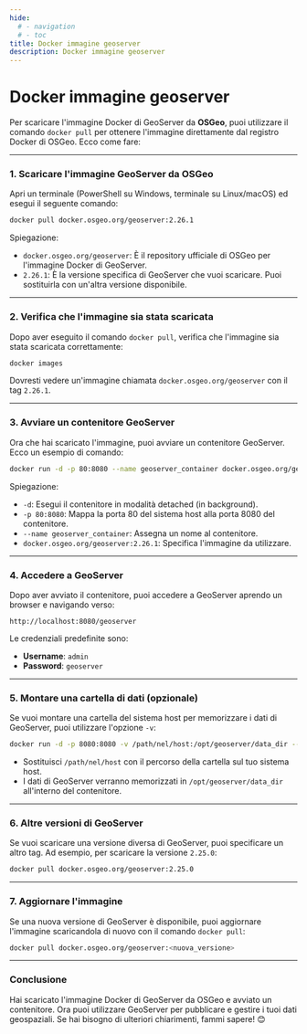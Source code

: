 ```yaml
---
hide:
  # - navigation
  # - toc
title: Docker immagine geoserver
description: Docker immagine geoserver
---
```


# Docker immagine geoserver

Per scaricare l'immagine Docker di GeoServer da **OSGeo**, puoi utilizzare il comando `docker pull` per ottenere l'immagine direttamente dal registro Docker di OSGeo. Ecco come fare:

---

### **1. Scaricare l'immagine GeoServer da OSGeo**
Apri un terminale (PowerShell su Windows, terminale su Linux/macOS) ed esegui il seguente comando:

```bash
docker pull docker.osgeo.org/geoserver:2.26.1
```

Spiegazione:
- `docker.osgeo.org/geoserver`: È il repository ufficiale di OSGeo per l'immagine Docker di GeoServer.
- `2.26.1`: È la versione specifica di GeoServer che vuoi scaricare. Puoi sostituirla con un'altra versione disponibile.

---

### **2. Verifica che l'immagine sia stata scaricata**
Dopo aver eseguito il comando `docker pull`, verifica che l'immagine sia stata scaricata correttamente:

```bash
docker images
```

Dovresti vedere un'immagine chiamata `docker.osgeo.org/geoserver` con il tag `2.26.1`.

---

### **3. Avviare un contenitore GeoServer**
Ora che hai scaricato l'immagine, puoi avviare un contenitore GeoServer. Ecco un esempio di comando:

```bash
docker run -d -p 80:8080 --name geoserver_container docker.osgeo.org/geoserver:2.26.1
```

Spiegazione:

- `-d`: Esegui il contenitore in modalità detached (in background).
- `-p 80:8080`: Mappa la porta 80 del sistema host alla porta 8080 del contenitore.
- `--name geoserver_container`: Assegna un nome al contenitore.
- `docker.osgeo.org/geoserver:2.26.1`: Specifica l'immagine da utilizzare.

---

### **4. Accedere a GeoServer**
Dopo aver avviato il contenitore, puoi accedere a GeoServer aprendo un browser e navigando verso:
```
http://localhost:8080/geoserver
```

Le credenziali predefinite sono:

- **Username**: `admin`
- **Password**: `geoserver`

---

### **5. Montare una cartella di dati (opzionale)**
Se vuoi montare una cartella del sistema host per memorizzare i dati di GeoServer, puoi utilizzare l'opzione `-v`:

```bash
docker run -d -p 8080:8080 -v /path/nel/host:/opt/geoserver/data_dir --name geoserver_container docker.osgeo.org/geoserver:2.26.1
```

- Sostituisci `/path/nel/host` con il percorso della cartella sul tuo sistema host.
- I dati di GeoServer verranno memorizzati in `/opt/geoserver/data_dir` all'interno del contenitore.

---

### **6. Altre versioni di GeoServer**
Se vuoi scaricare una versione diversa di GeoServer, puoi specificare un altro tag. Ad esempio, per scaricare la versione `2.25.0`:

```bash
docker pull docker.osgeo.org/geoserver:2.25.0
```

---

### **7. Aggiornare l'immagine**
Se una nuova versione di GeoServer è disponibile, puoi aggiornare l'immagine scaricandola di nuovo con il comando `docker pull`:

```bash
docker pull docker.osgeo.org/geoserver:<nuova_versione>
```

---

### **Conclusione**
Hai scaricato l'immagine Docker di GeoServer da OSGeo e avviato un contenitore. Ora puoi utilizzare GeoServer per pubblicare e gestire i tuoi dati geospaziali. Se hai bisogno di ulteriori chiarimenti, fammi sapere! 😊